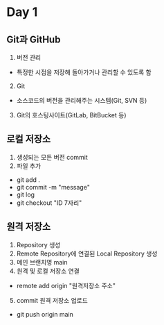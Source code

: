 # Day 1
## Git과 GitHub
1. 버전 관리
- 특정한 시점을 저장해 돌아가거나 관리할 수 있도록 함
2. Git
- 소스코드의 버전을 관리해주는 시스템(Git, SVN 등)
3. Git의 호스팅사이트(GitLab, BitBucket 등)

## 로컬 저장소
1. 생성되는 모든 버전 commit
2. 파일 추가 
- git add .
- git commit -m "message"
- git log
- git checkout "ID 7자리"

## 원격 저장소
1. Repository 생성
2. Remote Repository에 연결된 Local Repository 생성
3. 메인 브랜치명 main
4. 원격 및 로컬 저장소 연결
- remote add origin "원격저장소 주소"
5. commit 원격 저장소 업로드
- git push origin main
